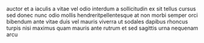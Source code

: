 auctor et a iaculis a vitae vel odio interdum a sollicitudin ex sit tellus
cursus sed donec nunc odio mollis hendreritpellentesque at non morbi semper
orci bibendum ante vitae duis vel mauris viverra ut sodales dapibus rhoncus
turpis nisi maximus quam mauris ante rutrum et sed sagittis urna nequenam arcu